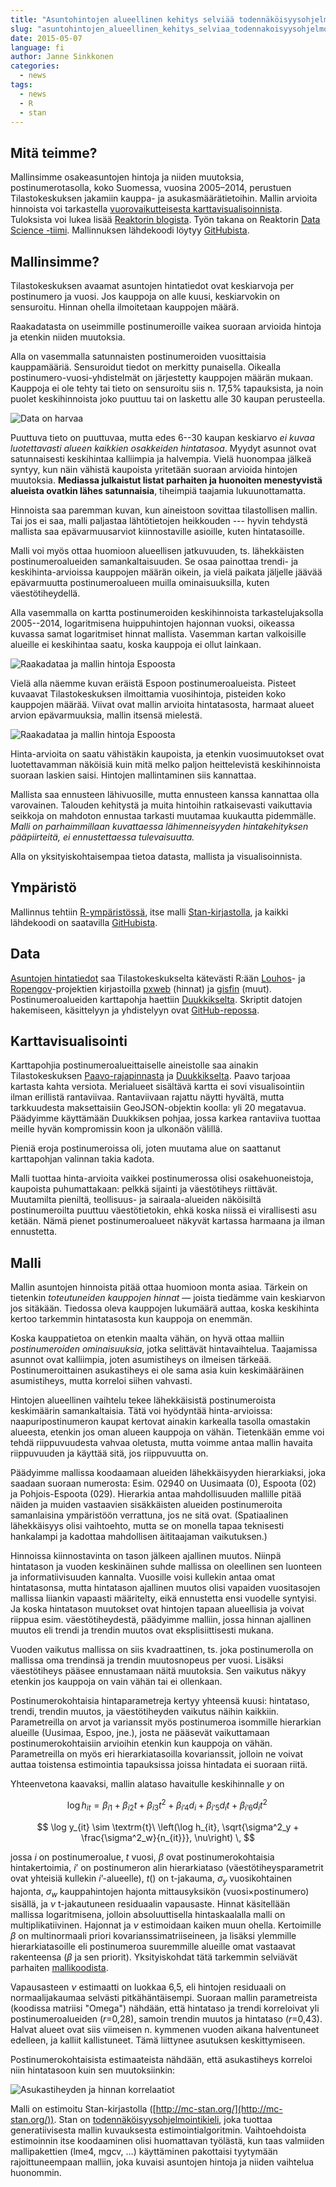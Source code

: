 ```yaml
---
title: "Asuntohintojen alueellinen kehitys selviää todennäköisyysohjelmoinnilla"
slug: "asuntohintojen_alueellinen_kehitys_selviaa_todennakoisyysohjelmoinnilla"
date: 2015-05-07
language: fi
author: Janne Sinkkonen
categories:
  - news
tags:
  - news
  - R
  - stan
---
```


<!-- for latex/mathjax equations -->
<script type="text/x-mathjax-config">
MathJax.Hub.Config({
  tex2jax: {
    inlineMath: [['$','$'], ['\\(','\\)']],
    displayMath: [['$$','$$'], ['\[','\]']],
    processEscapes: true,
    processEnvironments: true,
    skipTags: ['script', 'noscript', 'style', 'textarea', 'pre'],
    TeX: { equationNumbers: { autoNumber: "AMS" },
         extensions: ["AMSmath.js", "AMSsymbols.js"] }
  }
});
</script>

<script type="text/x-mathjax-config">
  MathJax.Hub.Queue(function() {
    // Fix <code> tags after MathJax finishes running. This is a
    // hack to overcome a shortcoming of Markdown. Discussion at
    // https://github.com/mojombo/jekyll/issues/199
    var all = MathJax.Hub.getAllJax(), i;
    for(i = 0; i < all.length; i += 1) {
        all[i].SourceElement().parentNode.className += ' has-jax';
    }
});
</script>

## Mitä teimme?

Mallinsimme osakeasuntojen hintoja ja niiden muutoksia, postinumerotasolla, koko Suomessa, vuosina 2005–2014, perustuen Tilastokeskuksen jakamiin kauppa- ja asukasmäärätietoihin. Mallin arvioita hinnoista voi tarkastella [vuorovaikutteisesta karttavisualisoinnista](http://kannattaakokauppa.fi/). Tuloksista voi lukea lisää [Reaktorin blogista](http://reaktor.com/blog/asuntojen-trendit-ja-miten-niista-tehdaan-luotettavia-ennusteita). Työn takana on Reaktorin [Data Science -tiimi](http://reaktor.com/datascience). Mallinnuksen lähdekoodi löytyy [GitHubista](https://github.com/reaktor/Neliohinnat).

## Mallinsimme?

Tilastokeskuksen avaamat asuntojen hintatiedot ovat keskiarvoja per postinumero ja vuosi. Jos kauppoja on alle kuusi, keskiarvokin on sensuroitu. Hinnan ohella ilmoitetaan kauppojen määrä. 

Raakadatasta on useimmille postinumeroille vaikea suoraan arvioida hintoja ja etenkin niiden muutoksia.

Alla on vasemmalla satunnaisten postinumeroiden vuosittaisia kauppamääriä. Sensuroidut tiedot on merkitty punaisella. Oikealla postinumero-vuosi-yhdistelmät on järjestetty kauppojen määrän mukaan. Kauppoja ei ole tehty tai tieto on sensuroitu siis n. 17,5% tapauksista, ja noin puolet keskihinnoista joko puuttuu tai on laskettu alle 30 kaupan perusteella. 

![Data on harvaa](/post/2015-06-11-apartment-prices.fi_files/harvuus.png)

Puuttuva tieto on puuttuvaa, mutta edes 6--30 kaupan keskiarvo _ei kuvaa luotettavasti alueen kaikkien osakkeiden hintatasoa_. Myydyt asunnot ovat satunnaisesti keskihintaa kalliimpia ja halvempia. Vielä huonompaa jälkeä syntyy, kun näin vähistä kaupoista yritetään suoraan arvioida hintojen muutoksia. __Mediassa julkaistut listat parhaiten ja huonoiten menestyvistä alueista ovatkin lähes satunnaisia__, tiheimpiä taajamia lukuunottamatta. 

Hinnoista saa paremman kuvan, kun aineistoon sovittaa tilastollisen mallin. Tai jos ei saa, malli paljastaa lähtötietojen heikkouden --- hyvin tehdystä mallista saa epävarmuusarviot kiinnostaville asioille, kuten hintatasoille.

Malli voi myös ottaa huomioon alueellisen jatkuvuuden, ts. lähekkäisten postinumeroalueiden samankaltaisuuden. Se osaa painottaa trendi- ja keskihinta-arvioissa kauppojen määrän oikein, ja vielä paikata jäljelle jäävää epävarmuutta postinumeroalueen muilla ominaisuuksilla, kuten väestötiheydellä. 

Alla vasemmalla on kartta postinumeroiden keskihinnoista tarkastelujaksolla 2005--2014, logaritmisena huippuhintojen hajonnan vuoksi, oikeassa kuvassa samat logaritmiset hinnat mallista. Vasemman kartan valkoisille alueille ei keskihintaa saatu, koska kauppoja ei ollut lainkaan. 

![Raakadataa ja mallin hintoja Espoosta](/post/2015-06-11-apartment-prices.fi_files/raw-vs-model.png)

Vielä alla näemme kuvan eräistä Espoon postinumeroalueista. Pisteet kuvaavat Tilastokeskuksen ilmoittamia vuosihintoja, pisteiden koko kauppojen määrää. Viivat ovat mallin arvioita hintatasosta, harmaat alueet arvion epävarmuuksia, mallin itsensä mielestä.

![Raakadataa ja mallin hintoja Espoosta](/post/2015-06-11-apartment-prices.fi_files/espoota.png)

Hinta-arvioita on saatu vähistäkin kaupoista, ja etenkin vuosimuutokset ovat luotettavamman näköisiä kuin mitä melko paljon heittelevistä keskihinnoista suoraan laskien saisi. Hintojen mallintaminen siis kannattaa.

Mallista saa ennusteen lähivuosille, mutta ennusteen kanssa kannattaa olla varovainen. Talouden kehitystä ja muita hintoihin ratkaisevasti vaikuttavia seikkoja on mahdoton ennustaa tarkasti muutamaa kuukautta pidemmälle. _Malli on parhaimmillaan kuvattaessa lähimenneisyyden hintakehityksen pääpiirteitä, ei ennustettaessa tulevaisuutta._ 

Alla on yksityiskohtaisempaa tietoa datasta, mallista ja visualisoinnista. 

## Ympäristö

Mallinnus tehtiin [R-ympäristössä](http://www.r-project.org), itse malli [Stan-kirjastolla](http://mc-stan.org), ja kaikki lähdekoodi on saatavilla [GitHubista](https://github.com/reaktor/Neliohinnat).

## Data

[Asuntojen hintatiedot](http://www.stat.fi/til/ashi/index.html) saa Tilastokeskukselta kätevästi R:ään [Louhos](http://louhos.github.io/)- ja [Ropengov](http://ropengov.github.io/)-projektien kirjastoilla [pxweb](http://cran.r-project.org/web/packages/pxweb/index.html) (hinnat) ja [gisfin](https://github.com/ropengov/gisfin) (muut). Postinumeroalueiden karttapohja haettiin [Duukkikselta](http://www.palomaki.info/apps/pnro/). Skriptit datojen hakemiseen, käsittelyyn ja yhdistelyyn ovat [GitHub-repossa](https://github.com/reaktor/Neliohinnat).

## Karttavisualisointi

Karttapohjia postinumeroalueittaiselle aineistolle saa ainakin Tilastokeskuksen [Paavo-rajapinnasta](http://www.stat.fi/tup/rajapintapalvelut/paavo.html) ja [Duukkikselta](http://www.palomaki.info/apps/pnro/). Paavo tarjoaa kartasta kahta versiota. Merialueet sisältävä kartta ei sovi visualisointiin ilman erillistä rantaviivaa. Rantaviivaan rajattu näytti hyvältä, mutta tarkkuudesta maksettaisiin GeoJSON-objektin koolla: yli 20 megatavua. Päädyimme käyttämään Duukkiksen pohjaa, jossa karkea rantaviiva tuottaa meille hyvän kompromissin koon ja ulkonäön välillä. 

Pieniä eroja postinumeroissa oli, joten muutama alue on saattanut karttapohjan valinnan takia kadota. 

Malli tuottaa hinta-arvioita vaikkei postinumerossa olisi osakehuoneistoja, kaupoista puhumattakaan: pelkkä sijainti ja väestötiheys riittävät. Muutamilta pieniltä, teollisuus- ja sairaala-alueiden näköisiltä postinumeroilta puuttuu väestötietokin, ehkä koska niissä ei virallisesti asu ketään. Nämä pienet postinumeroalueet näkyvät kartassa harmaana ja ilman ennustetta. 

## Malli

Mallin asuntojen hinnoista pitää ottaa huomioon monta asiaa. Tärkein on tietenkin *toteutuneiden kauppojen hinnat* — joista tiedämme vain keskiarvon jos sitäkään. Tiedossa oleva kauppojen lukumäärä auttaa, koska keskihinta kertoo tarkemmin hintatasosta kun kauppoja on enemmän.

Koska kauppatietoa on etenkin maalta vähän, on hyvä ottaa malliin *postinumeroiden ominaisuuksia*, jotka selittävät hintavaihtelua. Taajamissa asunnot ovat kalliimpia, joten asumistiheys on ilmeisen tärkeää. Postinumeroittainen asukastiheys ei ole sama asia kuin keskimääräinen asumistiheys, mutta korreloi siihen vahvasti.

Hintojen alueellinen vaihtelu tekee lähekkäisistä postinumeroista keskimäärin samankaltaisia. Tätä voi hyödyntää hinta-arvioissa: naapuripostinumeron kaupat kertovat ainakin karkealla tasolla omastakin alueesta, etenkin jos oman alueen kauppoja on vähän. Tietenkään emme voi tehdä riippuvuudesta vahvaa oletusta, mutta voimme antaa mallin havaita riippuvuuden ja käyttää sitä, jos riippuvuutta on.

Päädyimme mallissa koodaamaan alueiden lähekkäisyyden hierarkiaksi, joka saadaan suoraan numerosta: Esim. 02940 on Uusimaata (0), Espoota (02) ja Pohjois-Espoota (029). Hierarkia antaa mahdollisuuden mallille pitää näiden ja muiden vastaavien sisäkkäisten alueiden postinumeroita samanlaisina ympäristöön verrattuna, jos ne sitä ovat. (Spatiaalinen lähekkäisyys olisi vaihtoehto, mutta se on monella tapaa teknisesti hankalampi ja kadottaa mahdollisen äititaajaman vaikutuksen.)

Hinnoissa kiinnostavinta on tason jälkeen ajallinen muutos. Niinpä hintatason ja vuoden keskinäinen suhde mallissa on oleellinen sen luonteen ja informatiivisuuden kannalta. Vuosille voisi kullekin antaa omat hintatasonsa, mutta hintatason ajallinen muutos olisi vapaiden vuositasojen mallissa liiankin vapaasti määritelty, eikä ennustetta ensi vuodelle syntyisi. Ja koska hintatason muutokset ovat hintojen tapaan alueellisia ja voivat riippua esim. väestötiheydestä, päädyimme malliin, jossa hinnan ajallinen muutos eli trendi ja trendin muutos ovat eksplisiittisesti mukana. 

Vuoden vaikutus mallissa on siis kvadraattinen, ts. joka postinumerolla on mallissa oma trendinsä ja trendin muutosnopeus per vuosi. Lisäksi väestötiheys pääsee ennustamaan näitä muutoksia. Sen vaikutus näkyy etenkin jos kauppoja on vain vähän tai ei ollenkaan. 

Postinumerokohtaisia hintaparametreja kertyy yhteensä kuusi: hintataso, trendi, trendin muutos, ja väestötiheyden vaikutus näihin kaikkiin. Parametreilla on arvot ja varianssit myös postinumeroa isommille hierarkian alueille (Uusimaa, Espoo, jne.), josta ne pääsevät vaikuttamaan postinumerokohtaisiin arvioihin etenkin kun kauppoja on vähän. Parametreilla on myös eri hierarkiatasoilla kovarianssit, jolloin ne voivat auttaa toistensa estimointia tapauksissa joissa hintadata ei suoraan riitä. 

Yhteenvetona kaavaksi, mallin alataso havaitulle keskihinnalle $y$ on 

$$
\log h_{it} = 
       \beta_{i1} + \beta_{i2} t + \beta_{i3} t^2 + \beta_{i’4} d_i + \beta_{i’5} d_i t + \beta_{i’6} d_i t^2 \, 
$$

$$
\log y_{it} \sim 
\textrm{t}\ \left(\log h_{it}, \sqrt{\sigma^2_y + \frac{\sigma^2_w}{n_{it}}}, \nu\right) \,
$$

jossa $i$ on postinumeroalue, $t$ vuosi, $\beta$ ovat postinumerokohtaisia hintakertoimia, $i’$ on postinumeron alin hierarkiataso (väestötiheysparametrit ovat yhteisiä kullekin $i’$-alueelle), $t()$ on t-jakauma, $\sigma_y$ vuosikohtainen hajonta, $\sigma_w$ kauppahintojen hajonta mittausyksikön (vuosi$\times$postinumero) sisällä, ja $\nu$ t-jakautuneen residuaalin vapausaste. Hinnat käsitellään mallissa logaritmisena, jolloin absoluuttisella hintaskaalalla malli on multiplikatiivinen. Hajonnat ja $\nu$ estimoidaan kaiken muun ohella. Kertoimille $\beta$ on multinormaali priori kovarianssimatriiseineen, ja lisäksi ylemmille hierarkiatasoille eli postinumeroa suuremmille alueille omat vastaavat rakenteensa ($\beta$ ja sen priorit). Yksityiskohdat tätä tarkemmin selviävät parhaiten [mallikoodista](https://github.com/reaktor/Neliohinnat/blob/master/source/m4.stan). 

Vapausasteen $\nu$ estimaatti on luokkaa 6,5, eli hintojen residuaali on normaalijakaumaa selvästi pitkähäntäisempi. Suoraan mallin parametreista (koodissa matriisi "Omega") nähdään, että hintataso ja trendi korreloivat yli postinumeroalueiden ($r$=0,28), samoin trendin muutos ja hintataso ($r$=0,43). Halvat alueet ovat siis viimeisen n. kymmenen vuoden aikana halventuneet edelleen, ja kalliit kallistuneet. Tämä liittynee asutuksen keskittymiseen. 

Postinumerokohtaisista estimaateista nähdään, että asukastiheys korreloi niin hintatasoon kuin sen muutoksiinkin:

![Asukastiheyden ja hinnan korrelaatiot](/post/2015-06-11-apartment-prices.fi_files/tiheys-korrelaatiot.png)

Malli on estimoitu Stan-kirjastolla ([http://mc-stan.org/](http://mc-stan.org/)). Stan on [todennäköisyysohjelmointikieli](https://louhos.wordpress.com/2014/01/29/stan-kj/), joka tuottaa generatiivisesta mallin kuvauksesta estimointialgoritmin. Vaihtoehdoista estimoinnin itse koodaaminen olisi huomattavan työlästä, kun taas valmiiden mallipakettien (lme4, mgcv, …) käyttäminen pakottaisi tyytymään rajoittuneempaan malliin, joka kuvaisi asuntojen hintoja ja niiden vaihtelua huonommin. 

